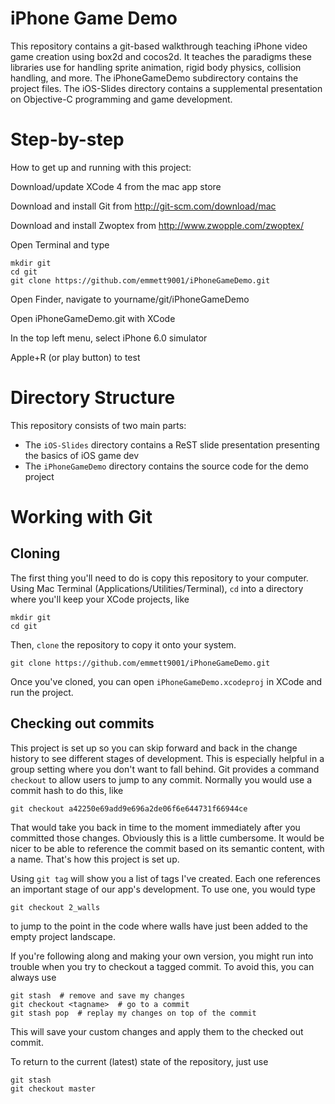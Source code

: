 iPhone Game Demo
================

This repository contains a git-based walkthrough teaching iPhone video game
creation using box2d and cocos2d. It teaches the paradigms these libraries use
for handling sprite animation, rigid body physics, collision handling, and
more. The iPhoneGameDemo subdirectory contains the project files. The
iOS-Slides directory contains a supplemental presentation on Objective-C
programming and game development.

Step-by-step
============

How to get up and running with this project:

Download/update XCode 4 from the mac app store

Download and install Git from http://git-scm.com/download/mac

Download and install Zwoptex from http://www.zwopple.com/zwoptex/

Open Terminal and type

    mkdir git
    cd git
    git clone https://github.com/emmett9001/iPhoneGameDemo.git

Open Finder, navigate to yourname/git/iPhoneGameDemo

Open iPhoneGameDemo.git with XCode

In the top left menu, select iPhone 6.0 simulator

Apple+R (or play button) to test

Directory Structure
===================

This repository consists of two main parts:

* The `iOS-Slides` directory contains a ReST slide presentation presenting the basics of iOS game dev
* The `iPhoneGameDemo` directory contains the source code for the demo project

Working with Git
================

Cloning
-------
The first thing you'll need to do is copy this repository to your computer.
Using Mac Terminal (Applications/Utilities/Terminal), `cd` into a directory
where you'll keep your XCode projects, like

    mkdir git
    cd git

Then, `clone` the repository to copy it onto your system.

    git clone https://github.com/emmett9001/iPhoneGameDemo.git

Once you've cloned, you can open `iPhoneGameDemo.xcodeproj` in XCode and run
the project.

Checking out commits
--------------------
This project is set up so you can skip forward and back in the
change history to see different stages of development. This is especially
helpful in a group setting where you don't want to fall behind. Git provides
a command `checkout` to allow users to jump to any commit. Normally you would
use a commit hash to do this, like

    git checkout a42250e69add9e696a2de06f6e644731f66944ce

That would take you back in time to the moment immediately after you committed
those changes. Obviously this is a little cumbersome. It would be nicer to be
able to reference the commit based on its semantic content, with a name.
That's how this project is set up.

Using `git tag` will show you a list of tags I've created. Each one references
an important stage of our app's development. To use one, you would type

    git checkout 2_walls

to jump to the point in the code where walls have just been added to the empty
project landscape.

If you're following along and making your own version, you might run into
trouble when you try to checkout a tagged commit. To avoid this, you can
always use

    git stash  # remove and save my changes
    git checkout <tagname>  # go to a commit
    git stash pop  # replay my changes on top of the commit

This will save your custom changes and apply them to the checked out commit.

To return to the current (latest) state of the repository, just use

    git stash
    git checkout master
